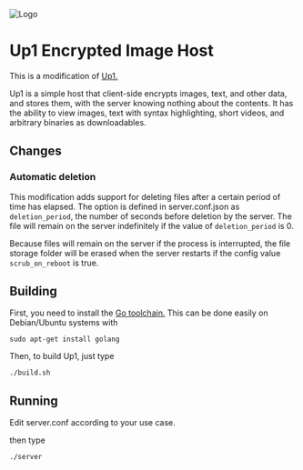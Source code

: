 ![Logo](https://avatars2.githubusercontent.com/u/12774718?s=150)

# Up1 Encrypted Image Host

This is a modification of [Up1.](https://github.com/Upload/up1)

Up1 is a simple host that client-side encrypts images, text, and other data, and stores them, with the server knowing nothing about the contents.
It has the ability to view images, text with syntax highlighting, short videos, and arbitrary binaries as downloadables.

## Changes

### Automatic deletion 
This modification adds support for deleting files after a certain period of time has elapsed.
The option is defined in server.conf.json as `deletion_period`, the number of seconds before deletion by the server.
The file will remain on the server indefinitely if the value of `deletion_period` is 0.

Because files will remain on the server if the process is interrupted, the file storage folder will be erased when the server restarts if the config value `scrub_on_reboot` is true.

## Building

First, you need to install the [Go toolchain.](https://golang.org/)
This can be done easily on Debian/Ubuntu systems with

`
sudo apt-get install golang
`

Then, to build Up1, just type

`
./build.sh
`

## Running

Edit server.conf according to your use case.

then type

`
./server
`